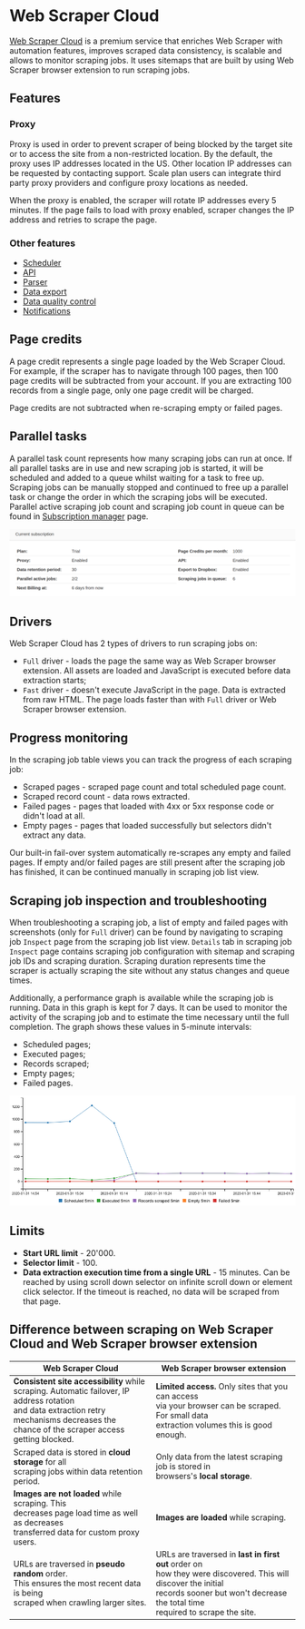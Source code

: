 # Web Scraper Cloud

[Web Scraper Cloud][cloud] is a premium service that enriches Web Scraper with automation features, improves scraped 
data consistency, is scalable and allows to monitor scraping jobs. It uses sitemaps that are built by using Web 
Scraper browser extension to run scraping jobs.

## Features 
### Proxy 

Proxy is used in order to prevent scraper of being blocked by the target site or to access the site from a 
non-restricted location. By the default, the proxy uses IP addresses located in the US. 
Other location IP addresses can be requested by contacting support. 
Scale plan users can integrate third party proxy providers and configure proxy locations as needed.

When the proxy is enabled, the scraper will rotate IP addresses every 5 minutes. If the page fails to load with proxy 
enabled, scraper changes the IP address and retries to scrape the page. 

### Other features

* [Scheduler][scheduler]
* [API][api]
* [Parser][parser]
* [Data export][data-export]
* [Data quality control][data-quality-control]
* [Notifications][notifications]

## Page credits

A page credit represents a single page loaded by the Web Scraper Cloud. For example, if the scraper has to navigate through 
100 pages, then 100 page credits will be subtracted from your account. If you are extracting 100 records from a single page, only one page 
credit will be charged.

Page credits are not subtracted when re-scraping empty or failed pages.

## Parallel tasks

A parallel task count represents how many scraping jobs can run at once. If all 
parallel tasks are in use and new scraping job is started, it will be scheduled 
and added to a queue whilst waiting for a task to free up. Scraping jobs can be 
manually stopped and continued to free up a parallel task or change the order 
in which the scraping jobs will be executed. Parallel active scraping job count 
and scraping job count in queue can be found in [Subscription manager] page.

 ![Fig. 1: Active parallel job count and queue][parallel-tasks]

## Drivers

Web Scraper Cloud has 2 types of drivers to run scraping jobs on:

* `Full` driver - loads the page the same way as Web Scraper browser extension. All assets are loaded and JavaScript is executed before data extraction starts;
* `Fast` driver - doesn't execute JavaScript in the page. Data is extracted from raw HTML. The page loads faster than 
with `Full` driver or Web Scraper browser extension.

## Progress monitoring

In the scraping job table views you can track the progress of each scraping job:

* Scraped pages - scraped page count and total scheduled page count.
* Scraped record count - data rows extracted.
* Failed pages - pages that loaded with 4xx or 5xx response code or didn't load at all.
* Empty pages - pages that loaded successfully but selectors didn't extract any data.

Our built-in fail-over system automatically re-scrapes any empty and failed pages. If empty and/or failed pages are 
still present after the scraping job has finished, it can be continued manually 
in scraping job list view.

## Scraping job inspection and troubleshooting

When troubleshooting a scraping job, a list of empty and failed pages with screenshots (only for `Full` driver) can be 
found by navigating to scraping job `Inspect` page from the scraping job list
view. `Details` tab in scraping job `Inspect` page contains scraping job 
configuration with sitemap and scraping job IDs and scraping duration. Scraping 
duration represents time the scraper is actually scraping the site without any
status changes and queue times.

Additionally, a performance graph is available while the scraping job is running. 
Data in this graph is kept for 7 days. 
It can be used to monitor the activity of the scraping job and to estimate the time necessary until the full completion.
The graph shows these values in 5-minute intervals:

* Scheduled pages;
* Executed pages;
* Records scraped;
* Empty pages;
* Failed pages.

 ![Fig. 2: Scraping job performance graph][scraping-job-performance-graph]

## Limits

* **Start URL limit** - 20'000.
* **Selector limit** - 100.
* **Data extraction execution time from a single URL** - 15 minutes. Can be reached by using scroll down selector on infinite scroll down or 
element click selector. If the timeout is reached, no data will be scraped from that page.

## Difference between scraping on Web Scraper Cloud and Web Scraper browser extension

| Web Scraper Cloud | Web Scraper browser extension |
|------------------ |------------------------------ |
| **Consistent site accessibility** while <br>scraping. Automatic failover, IP address rotation<br> and data extraction retry mechanisms decreases the <br>chance of the scraper access getting blocked. | **Limited access.** Only sites that you can access <br> via your browser can be scraped. For small data<br> extraction volumes this is good enough. |
| Scraped data is stored in **cloud storage** for all <br>scraping jobs within data retention period. | Only data from the latest scraping job is stored in <br>browsers's **local storage**. |
| **Images are not loaded** while scraping. This <br>decreases page load time as well as decreases <br>transferred data for custom proxy users. | **Images are loaded** while scraping. |
| URLs are traversed in **pseudo random** order. <br>This ensures the most recent data is being <br>scraped when crawling larger sites. | URLs are traversed in **last in first out** order on <br>how they were discovered. This will discover the initial <br>records sooner but won't decrease the total time <br>required to scrape the site. |


[cloud]: https://cloud.webscraper.io/
[scheduler]: Scheduler.md
[api]: API.md
[parser]: Parser.md
[data-export]: Data%20Export.md
[scraping-job-performance-graph]: ./images/cloud/scraping-job-performance-graph.png?raw=true
[parallel-tasks]: images/cloud/parallel-tasks.png
[Subscription manager]:
https://cloud.webscraper.io/subscription-manager
[data-quality-control]: Web%20Scraper%20Cloud/Data%20quality%20control.md
[notifications]: Web%20Scraper%20Cloud/Notifications.md
